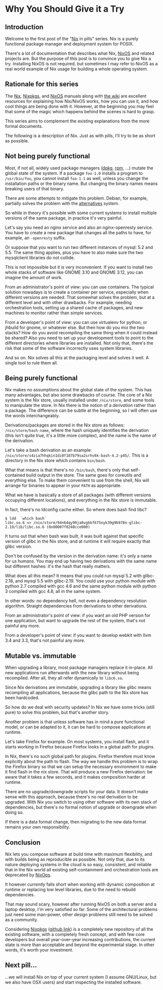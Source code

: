 # Why You Should Give it a Try

## Introduction

Welcome to the first post of the \"[Nix](https://nixos.org/nix) in pills\" series. Nix is a purely functional package manager and deployment system for POSIX.

There\'s a lot of documentation that describes what Nix, [NixOS](https://nixos.org/nixos) and related projects are. But the purpose of this post is to convince you to give Nix a try. Installing NixOS is not required, but sometimes I may refer to NixOS as a real world example of Nix usage for building a whole operating system.

## Rationale for this series

The [Nix](https://nixos.org/manual/nix), [Nixpkgs](https://nixos.org/manual/nixpkgs/), and [NixOS](https://nixos.org/manual/nixos/) manuals along with [the wiki](https://nixos.wiki/) are excellent resources for explaining how Nix/NixOS works, how you can use it, and how cool things are being done with it. However, at the beginning you may feel that some of the magic which happens behind the scenes is hard to grasp.

This series aims to complement the existing explanations from the more formal documents.

The following is a description of Nix. Just as with pills, I\'ll try to be as short as possible.

## Not being purely functional

Most, if not all, widely used package managers ([dpkg](https://wiki.debian.org/dpkg), [rpm](http://www.rpm.org/), \...) mutate the global state of the system. If a package `foo-1.0` installs a program to `/usr/bin/foo`, you cannot install `foo-1.1` as well, unless you change the installation paths or the binary name. But changing the binary names means breaking users of that binary.

There are some attempts to mitigate this problem. Debian, for example, partially solves the problem with the [alternatives](https://wiki.debian.org/DebianAlternatives) system.

So while in theory it\'s possible with some current systems to install multiple versions of the same package, in practice it\'s very painful.

Let\'s say you need an nginx service and also an nginx-openresty service. You have to create a new package that changes all the paths to have, for example, an `-openresty` suffix.

Or suppose that you want to run two different instances of mysql: 5.2 and 5.5. The same thing applies, plus you have to also make sure the two mysqlclient libraries do not collide.

This is not impossible but it *is* very inconvenient. If you want to install two whole stacks of software like GNOME 3.10 and GNOME 3.12, you can imagine the amount of work.

From an administrator\'s point of view: you can use containers. The typical solution nowadays is to create a container per service, especially when different versions are needed. That somewhat solves the problem, but at a different level and with other drawbacks. For example, needing orchestration tools, setting up a shared cache of packages, and new machines to monitor rather than simple services.

From a developer\'s point of view: you can use virtualenv for python, or jhbuild for gnome, or whatever else. But then how do you mix the two stacks? How do you avoid recompiling the same thing when it could instead be shared? Also you need to set up your development tools to point to the different directories where libraries are installed. Not only that, there\'s the risk that some of the software incorrectly uses system libraries.

And so on. Nix solves all this at the packaging level and solves it well. A single tool to rule them all.

## Being purely functional

Nix makes no assumptions about the global state of the system. This has many advantages, but also some drawbacks of course. The core of a Nix system is the Nix store, usually installed under `/nix/store`, and some tools to manipulate the store. In Nix there is the notion of a *derivation* rather than a package. The difference can be subtle at the beginning, so I will often use the words interchangeably.

Derivations/packages are stored in the Nix store as follows: `/nix/store/hash-name`, where the hash uniquely identifies the derivation (this isn\'t quite true, it\'s a little more complex), and the name is the name of the derivation.

Let\'s take a bash derivation as an example: `/nix/store/s4zia7hhqkin1di0f187b79sa2srhv6k-bash-4.2-p45/`. This is a directory in the Nix store which contains `bin/bash`.

What that means is that there\'s no `/bin/bash`, there\'s only that self-contained build output in the store. The same goes for coreutils and everything else. To make them convenient to use from the shell, Nix will arrange for binaries to appear in your `PATH` as appropriate.

What we have is basically a store of all packages (with different versions occupying different locations), and everything in the Nix store is immutable.

In fact, there\'s no ldconfig cache either. So where does bash find libc?

    $ ldd  `which bash`
    libc.so.6 => /nix/store/94n64qy99ja0vgbkf675nyk39g9b978n-glibc-2.19/lib/libc.so.6 (0x00007f0248cce000)

It turns out that when bash was built, it was built against that specific version of glibc in the Nix store, and at runtime it will require exactly that glibc version.

Don\'t be confused by the version in the derivation name: it\'s only a name for us humans. You may end up having two derivations with the same name but different hashes: it\'s the hash that really matters.

What does all this mean? It means that you could run mysql 5.2 with glibc-2.18, and mysql 5.5 with glibc-2.19. You could use your python module with python 2.7 compiled with gcc 4.6 and the same python module with python 3 compiled with gcc 4.8, all in the same system.

In other words: no dependency hell, not even a dependency resolution algorithm. Straight dependencies from derivations to other derivations.

From an administrator\'s point of view: if you want an old PHP version for one application, but want to upgrade the rest of the system, that\'s not painful any more.

From a developer\'s point of view: if you want to develop webkit with llvm 3.4 and 3.3, that\'s not painful any more.

## Mutable vs. immutable

When upgrading a library, most package managers replace it in-place. All new applications run afterwards with the new library without being recompiled. After all, they all refer dynamically to `libc6.so`.

Since Nix derivations are immutable, upgrading a library like glibc means recompiling all applications, because the glibc path to the Nix store has been hardcoded.

So how do we deal with security updates? In Nix we have some tricks (still pure) to solve this problem, but that\'s another story.

Another problem is that unless software has in mind a pure functional model, or can be adapted to it, it can be hard to compose applications at runtime.

Let\'s take Firefox for example. On most systems, you install flash, and it starts working in Firefox because Firefox looks in a global path for plugins.

In Nix, there\'s no such global path for plugins. Firefox therefore must know explicitly about the path to flash. The way we handle this problem is to wrap the Firefox binary so that we can setup the necessary environment to make it find flash in the nix store. That will produce a new Firefox derivation: be aware that it takes a few seconds, and it makes composition harder at runtime.

There are no upgrade/downgrade scripts for your data. It doesn\'t make sense with this approach, because there\'s no real derivation to be upgraded. With Nix you switch to using other software with its own stack of dependencies, but there\'s no formal notion of upgrade or downgrade when doing so.

If there is a data format change, then migrating to the new data format remains your own responsibility.

## Conclusion

Nix lets you compose software at build time with maximum flexibility, and with builds being as reproducible as possible. Not only that, due to its nature deploying systems in the cloud is so easy, consistent, and reliable that in the Nix world all existing self-containment and orchestration tools are deprecated by [NixOps](http://nixos.org/nixops/).

It however *currently* falls short when working with dynamic composition at runtime or replacing low level libraries, due to the need to rebuild dependencies.

That may sound scary, however after running NixOS on both a server and a laptop desktop, I\'m very satisfied so far. Some of the architectural problems just need some man-power, other design problems still need to be solved as a community.

Considering [Nixpkgs](https://nixos.org/nixpkgs/) ([github link](https://github.com/NixOS/nixpkgs)) is a completely new repository of all the existing software, with a completely fresh concept, and with few core developers but overall year-over-year increasing contributions, the current state is more than acceptable and beyond the experimental stage. In other words, it\'s worth your investment.

## Next pill\...

\...we will install Nix on top of your current system (I assume GNU/Linux, but we also have OSX users) and start inspecting the installed software.
